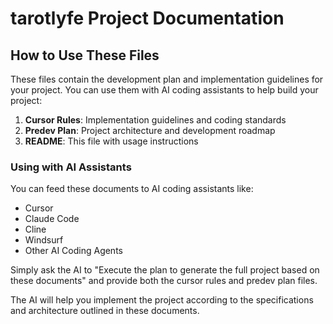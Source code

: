 # tarotlyfe Project Documentation

## How to Use These Files

These files contain the development plan and implementation guidelines for your project. You can use them with AI coding assistants to help build your project:

1. **Cursor Rules**: Implementation guidelines and coding standards
2. **Predev Plan**: Project architecture and development roadmap
3. **README**: This file with usage instructions

### Using with AI Assistants

You can feed these documents to AI coding assistants like:
- Cursor
- Claude Code
- Cline
- Windsurf
- Other AI Coding Agents

Simply ask the AI to "Execute the plan to generate the full project based on these documents" and provide both the cursor rules and predev plan files.

The AI will help you implement the project according to the specifications and architecture outlined in these documents.
